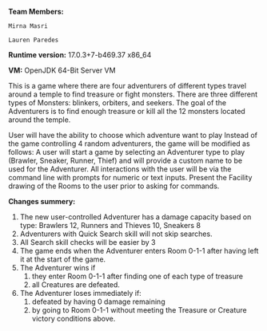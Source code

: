 **Team Members:**

    Mirna Masri

    Lauren Paredes

**Runtime version:** 17.0.3+7-b469.37 x86_64

**VM:** OpenJDK 64-Bit Server VM

This is a game where there are four adventurers of different types travel around a temple to find treasure or fight 
monsters. 
There are three different types of Monsters: blinkers, orbiters, and seekers. The goal of the Adventurers is to find 
enough treasure or kill all the 12 monsters located around the temple.

User will have the ability to choose which adventure want to play
Instead of the game controlling 4 random adventurers, the game will be modified as follows:
A user will start a game by selecting an Adventurer type to play (Brawler, Sneaker, Runner, Thief) and will
provide a custom name to be used for the Adventurer.
All interactions with the user will be via the command line with prompts for numeric or text inputs.  Present the Facility drawing of the Rooms to the user prior to asking for commands.

**Changes summery:**
1. The new user-controlled Adventurer has a damage capacity based on type:  Brawlers 12, Runners and Thieves 10, Sneakers 8
2. Adventurers with Quick Search skill will not skip searches.
3. All Search skill checks will be easier by 3
4. The game ends when the Adventurer enters Room 0-1-1 after having left it at the start of the game.
5. The Adventurer wins if 
   1. they enter Room 0-1-1 after finding one of each type of treasure 
   2. all Creatures are defeated.
6. The Adventurer loses immediately if:
   1. defeated by having 0 damage remaining
   2. by going to Room 0-1-1 without meeting the Treasure or Creature victory conditions above. 

